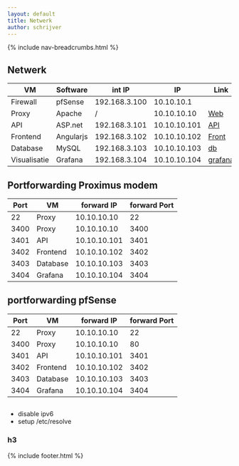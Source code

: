 ```yaml
---
layout: default
title: Netwerk
author: schrijver
---
```


{% include nav-breadcrumbs.html %}

## Netwerk

| VM           | Software     | int IP        | IP           |Link|
|--------------|--------------|---------------|--------------|---|
| Firewall     | pfSense      | 192.168.3.100 | 10.10.10.1   | |
| Proxy        | Apache       | /             | 10.10.10.10  |[Web](http://rob-vl.synology.me:3400)|
| API          | ASP.net      | 192.168.3.101 | 10.10.10.101 |[API](http://rob-vl.synology.me:3401/swagger)|
| Frontend     | Angularjs    | 192.168.3.102 | 10.10.10.102 |[Front](http://rob-vl.synology.me:3402)|
| Database     | MySQL        | 192.168.3.103 | 10.10.10.103 |[db](http://rob-vl.synology.me:3403/phpmyadmin)|
| Visualisatie | Grafana      | 192.168.3.104 | 10.10.10.104 |[grafana](http://rob-vl.synology.me:3404)|


## Portforwarding Proximus modem

| Port | VM        | forward IP     | forward Port |
|------|-----------|----------------|--------------|
| 22   | Proxy     | 10.10.10.10    | 22           |
| 3400 | Proxy     | 10.10.10.10    | 3400         |
| 3401 | API       | 10.10.10.101   | 3401         |
| 3402 | Frontend  | 10.10.10.102   | 3402         |
| 3403 | Database  | 10.10.10.103   | 3403         |
| 3404 | Grafana   | 10.10.10.104   | 3404         |


## portforwarding pfSense

| Port | VM        | forward IP     | forward Port |
|------|-----------|----------------|--------------|
| 22   | Proxy     | 10.10.10.10    | 22           |
| 3400 | Proxy     | 10.10.10.10    | 80           |
| 3401 | API       | 10.10.10.101   | 3401         |
| 3402 | Frontend  | 10.10.10.102   | 3402         |
| 3403 | Database  | 10.10.10.103   | 3403         |
| 3404 | Grafana   | 10.10.10.104   | 3404         |


## 
* disable ipv6
* setup /etc/resolve
### h3


{% include footer.html %}

